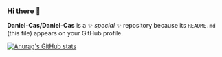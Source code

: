 ### Hi there 👋


**Daniel-Cas/Daniel-Cas** is a ✨ _special_ ✨ repository because its `README.md` (this file) appears on your GitHub profile.

[![Anurag's GitHub stats](https://github-readme-stats.vercel.app/api?username=Daniel-Cas)](https://github.com/anuraghazra/github-readme-stats)
